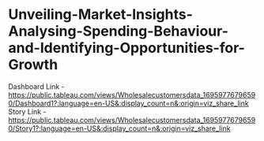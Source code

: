 # Unveiling-Market-Insights-Analysing-Spending-Behaviour-and-Identifying-Opportunities-for-Growth
Dashboard Link - https://public.tableau.com/views/Wholesalecustomersdata_16959776796590/Dashboard1?:language=en-US&:display_count=n&:origin=viz_share_link
Story Link - https://public.tableau.com/views/Wholesalecustomersdata_16959776796590/Story1?:language=en-US&:display_count=n&:origin=viz_share_link
